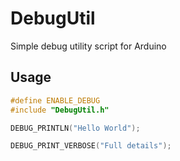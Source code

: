 # DebugUtil

Simple debug utility script for Arduino

## Usage

```c++
#define ENABLE_DEBUG
#include "DebugUtil.h"
```


```c++
DEBUG_PRINTLN("Hello World");

DEBUG_PRINT_VERBOSE("Full details");
```
